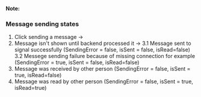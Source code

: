 #### Note:


### Message sending states
1. Click sending a message ->
2. Message isn't shown until backend processed it ->
3.1 Message sent to signal successfully (SendingError = false, isSent = false, isRead=false)
3.2 Messege sending failure because of missing connection for example  (SendingError = true, isSent = false, isRead=false)
4. Message was received by other person (SendingError = false, isSent = true, isRead=false)
5. Message was read by other person (SendingError = false, isSent = true, isRead=true)
